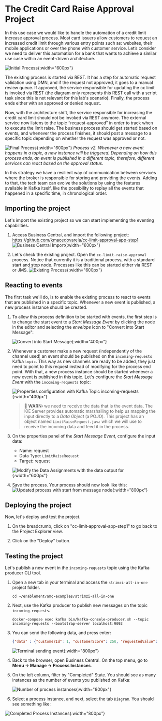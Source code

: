 # The Credit Card Raise Approval Project

In this use case we would like to handle the automation of a credit limit increase approval process. Most card issuers allow customers to request an increased credit limit through various entry points such as: websites, their mobile applications or over the phone with customer service. Let’s consider we need to deliver this automation for a bank that wants to achieve a similar use case within an event-driven architecture.

![Initial Process](../99_images/business_automation/bam_kafka/initial-process.png){:width="600px"}

The existing process is started via REST. It has a step for automatic request validation using DMN, and if the request not approved, it goes to a manual review queue. If approved, the service responsible for updating the cc limit is invoked via REST (the diagram only represents this REST call with a script task since this is not relevant for this lab's scenario). Finally, the process ends either with an approved or denied request.

Now, with the architecture shift, the service responsible for increasing the credit card limit should not be invoked via REST anymore. The external service now listens to the topic “request-approved” in order to track when to execute the limit raise. The business process should get started based on events, and whenever the process finishes, it should post a message to a specific topic depending on whether the request was approved or not.

![Final Process](../99_images/business_automation/bam_kafka/final-process.png){:width="600px"}
*Process v2. Whenever a new event happens in a topic, a new instance will be triggered. Depending on how this process ends, an event is published in a different topic, therefore, different services can react based on the approval status*.

In this strategy we have a resilient way of communication between services where the broker is responsible for storing and providing the events. Adding to that, the tech team can evolve the solutions by using the features available in Kafka itself, like the possibility to replay all the events that happened in a specific time, in chronological order.

## Importing the project

Let's import the existing project so we can start implementing the eventing capabilities.

1. Access Business Central, and import the following project: https://github.com/kmacedovarela/cc-limit-approval-app-step1
  ![Business Central Import](../99_images/business_automation/bam_kafka/bc-import-project.png){:width="600px"}

1. Let's check the existing project. Open the `cc-limit-raise-approval` process. Notice that currently it is a traditional process, with a standard start and stop node. Processes like this can be started either via REST or JMS.
  ![Existing Process](../99_images/business_automation/bam_kafka/bc-start-process.png){:width="600px"}

## Reacting to events

The first task we'll do, is to enable the existing process to react to events that are published in a specific topic. Whenever a new event is published, a new process instance should be created.

1. To allow this process definition to be started with events, the first step is to change the start event to a *Start Message Event* by clicking the node in the editor and selecting the *envelope* icon to "Convert into Start Message":

    ![Convert into Start Message](../99_images/business_automation/bam_kafka/bc-convert-start-event.png){:width="400px"}

1. Whenever a customer make a new request (independently of the channel used) an event should be published on the `incoming-requests` Kafka `topic`. This way as new channels are ready to be added, they just need to point to this request instead of modifying for the process end point. With that, a new process instance should be started whenever a new event is published in this topic. Let's configure the *Start Message Event* with the `incoming-requests` topic:
   
    ![Properties configuration with Kafka Topic incoming-requests](../99_images/business_automation/bam_kafka/bc-start-message-config.png){:width="400px"}

    >🚧  **WARN:** we need to receive the data that is the event data. The KIE Server provides automatic marshalling to help us mapping the input directly to a *Data Object* (a POJO). This project has an object named `LimitRaiseRequest.java` which we will use to receive the incoming data and feed it in the process.

1. On the properties panel of the *Start Message Event*, configure the input data:

    * Name: request
    * Data Type: `LimitRaiseRequest`
    * Target: request

    ![Modify the Data Assignments with the data output for ](../99_images/business_automation/bam_kafka/bc-start-msg-parameters.png){:width="600px"}

1. Save the process. Your process should now look like this:
  ![Updated process with start from message node](../99_images/business_automation/bam_kafka/bc-process-step1.png){:width="800px"}

## Deploying the project

Now, let's deploy and test the project.

1. On the breadcrumb, click on "cc-limit-approval-app-step1" to go back to the Project Explorer view.

1. Click on the "Deploy" button.

## Testing the project

Let's publish a new event in the `incoming-requests` topic using the Kafka producer CLI tool.

1. Open a new tab in your terminal and access the `strimzi-all-in-one` project folder.

    ~~~shell
    cd ~/enablement/amq-examples/strimzi-all-in-one
    ~~~
  
2. Next, use the Kafka producer to publish new messages on the topic `incoming-requests`.

    ~~~shell
    docker-compose exec kafka bin/kafka-console-producer.sh --topic incoming-requests --bootstrap-server localhost:9092
    ~~~

3. You can send the following data, and press enter:

    ~~~json
    {"data" : {"customerId": 1, "customerScore": 250, "requestedValue":1500}}
    ~~~
  
    ![Terminal sending event](../99_images/business_automation/bam_kafka/terminal-send-event.png){:width="800px"}

4. Back to the browser, open Business Central. On the top menu, go to **Menu -> Manage -> Process Instances**.

5. On the left column, filter by "Completed" State. You should see as many instances as the number of events you published on Kafka:

    ![Number of process instances](../99_images/business_automation/bam_kafka/bc-lab-one-process-instances.png){:width="800px"}

6. Select a process instance, and next, select the tab `Diagram`. You should see something like:

  ![Completed Process Instances](../99_images/business_automation/bam_kafka/bc-lab-one-completed-process-instance-diagram.png){:width="800px"}
